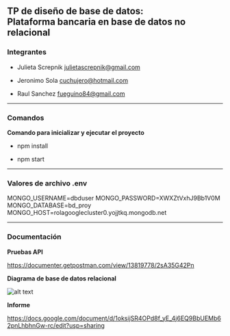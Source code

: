 
## TP de diseño de base de datos: <br> Plataforma bancaria en base de datos no relacional ##

### Integrantes ###

- Julieta Screpnik julietascrepnik@gmail.com

- Jeronimo Sola cuchujero@hotmail.com

- Raul Sanchez fueguino84@gmail.com

---  

### Comandos ### 

**Comando para inicializar y ejecutar el proyecto**

- npm install

- npm start
  
---

### Valores de archivo .env ### 

MONGO_USERNAME=dbduser
MONGO_PASSWORD=XWXZtVxhJ9Bb1V0M
MONGO_DATABASE=bd_proy
MONGO_HOST=rolagooglecluster0.yojjtkq.mongodb.net

---

### Documentación ### 

**Pruebas API**
  
https://documenter.getpostman.com/view/13819778/2sA35G42Pn

**Diagrama de base de datos relacional**

![alt text](https://imgbb.host/images/NQNKQ.png)

**Informe**

https://docs.google.com/document/d/1oksijSR4OPd8f_yE_4j6EQ9BbUEMb62pnLhbhnGw-rc/edit?usp=sharing


